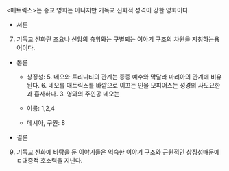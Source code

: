 <매트릭스>는 종교 영화는 아니지만 기독교 신화적 성격이 강한 영화이다.

- 서론
7. 기독교 신화란 조요나 신앙의 층위와는 구별되는 이야기 구조의 차원을 지칭하는용어이다.

- 본론

    - 상징성:
        5. 네오와 트리니티의 관계는 종종 예수와 막달라 마리아의 관계에 비유된다.
        6. 네오를 매트릭스를 바깥으로 이끄는 인물 모피어스는 성경의 사도요한과 흡사하다.
        3. 영와의 주인공 네오는 

    - 이름: 1,2,4
    - 메시아, 구원: 8

- 결론
9. 기독교 신화에 바탕을 둔 이야기들은 익숙한 이야기 구조와 근원적인 상징성때문에 ㄷ대중적 호소력을 지닌다. 